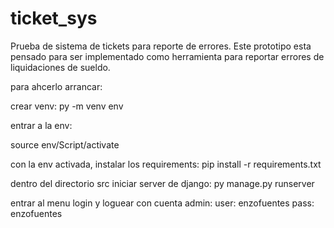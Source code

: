 # ticket_sys
Prueba de sistema de tickets para reporte de errores. Este prototipo esta pensado para ser implementado como herramienta para reportar errores de liquidaciones de sueldo.


para ahcerlo arrancar:

crear venv: py -m venv env

entrar a la env:

source env/Script/activate

con la env activada, instalar los requirements:
pip install -r requirements.txt

dentro del directorio src iniciar server de django:
py manage.py runserver

entrar al menu login y loguear con cuenta admin:
user: enzofuentes
pass: enzofuentes
